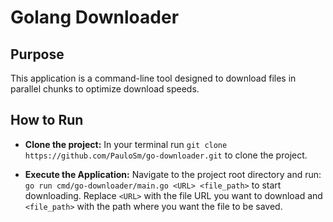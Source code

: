 # Golang Downloader

## Purpose

This application is a command-line tool designed to download files in parallel chunks to optimize download speeds.

## How to Run
- **Clone the project:** In your terminal run `git clone https://github.com/PauloSm/go-downloader.git` to clone the project.

- **Execute the Application:** Navigate to the project root directory and run: `go run cmd/go-downloader/main.go <URL> <file_path>` to start downloading. Replace `<URL>` with the file URL you want to download and `<file_path>` with the path where you want the file to be saved.

